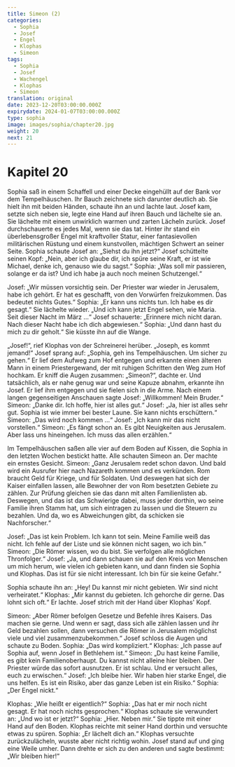 ```yaml
---
title: Simeon (2)
categories:
  - Sophia
  - Josef
  - Engel
  - Klophas
  - Simeon
tags:
  - Sophia
  - Josef
  - Wachengel
  - Klophas
  - Simeon
translation: original
date: 2023-12-20T03:00:00.000Z
expirydate: 2024-01-07T03:00:00.000Z
type: sophia
image: images/sophia/chapter20.jpg
weight: 20
next: 21
---
```


# Kapitel 20



Sophia saß in einem Schaffell und einer Decke eingehüllt auf der Bank vor dem Tempelhäuschen.
Ihr Bauch zeichnete sich darunter deutlich ab.
Sie hielt ihn mit beiden Händen, schaute ihn an und lachte laut.
Josef kam, setzte sich neben sie, legte eine Hand auf ihren Bauch und lächelte sie an.
Sie lächelte mit einem unwirklich warmen und zarten Lächeln zurück.
Josef durchschauerte es jedes Mal, wenn sie das tat.
Hinter ihr stand ein überlebensgroßer Engel mit kraftvoller Statur, einer fantasievollen militärischen Rüstung und einem kunstvollen, mächtigen Schwert an seiner Seite.
Sophia schaute Josef an: „Siehst du ihn jetzt?“
Josef schüttelte seinen Kopf: „Nein, aber ich glaube dir, ich spüre seine Kraft, er ist wie Michael, denke ich, genauso wie du sagst.“
Sophia: „Was soll mir passieren, solange er da ist?
Und ich habe ja auch noch meinen Schutzengel.“

Josef: „Wir müssen vorsichtig sein.
Der Priester war wieder in Jerusalem, habe ich gehört.
Er hat es geschafft, von den Vorwürfen freizukommen.
Das bedeutet nichts Gutes.“
Sophia: „Er kann uns nichts tun.
Ich habe es dir gesagt.“
Sie lächelte wieder.
„Und ich kann jetzt Engel sehen, wie Maria.
Seit dieser Nacht im März ...“
Josef schauerte: „Erinnere mich nicht daran.
Nach dieser Nacht habe ich dich abgewiesen.“
Sophia: „Und dann hast du mich zu dir geholt.“
Sie küsste ihn auf die Wange.

„Josef!“, rief Klophas von der Schreinerei herüber.
„Joseph, es kommt jemand!“
Josef sprang auf: „Sophia, geh ins Tempelhäuschen.
Um sicher zu gehen.“
Er lief dem Aufweg zum Hof entgegen und erkannte einen älteren Mann in einem Priestergewand, der mit ruhigen Schritten den Weg zum Hof hochkam.
Er kniff die Augen zusammen: „Simeon?“, dachte er.
Und tatsächlich, als er nahe genug war und seine Kapuze abnahm, erkannte ihn Josef.
Er lief ihm entgegen und sie fielen sich in die Arme.
Nach einem langen gegenseitigen Anschauen sagte Josef: „Willkommen! Mein Bruder.“
Simeon: „Danke dir.
Ich hoffe, hier ist alles gut.“
Josef: „Ja, hier ist alles sehr gut.
Sophia ist wie immer bei bester Laune.
Sie kann nichts erschüttern.“
Simeon: „Das wird noch kommen ...“
Josef: „Ich kann mir das nicht vorstellen.“
Simeon: „Es fängt schon an.
Es gibt Neuigkeiten aus Jerusalem.
Aber lass uns hineingehen.
Ich muss das allen erzählen.“

Im Tempelhäuschen saßen alle vier auf dem Boden auf Kissen, die Sophia in den letzten Wochen bestickt hatte.
Alle schauten Simeon an.
Der machte ein ernstes Gesicht.
Simeon: „Ganz Jerusalem redet schon davon.
Und bald wird ein Ausrufer hier nach Nazareth kommen und es verkünden.
Rom braucht Geld für Kriege, und für Soldaten.
Und deswegen hat sich der Kaiser einfallen lassen, alle Bewohner der von Rom besetzten Gebiete zu zählen.
Zur Prüfung gleichen sie das dann mit alten Familienlisten ab.
Deswegen, und das ist das Schwierige dabei, muss jeder dorthin, wo seine Familie ihren Stamm hat, um sich eintragen zu lassen und die Steuern zu bezahlen.
Und da, wo es Abweichungen gibt, da schicken sie Nachforscher.“

Josef: „Das ist kein Problem.
Ich kann tot sein.
Meine Familie weiß das nicht.
Ich fehle auf der Liste und sie können nicht sagen, wo ich bin.“
Simeon: „Die Römer wissen, wo du bist.
Sie verfolgen alle möglichen Thronfolger.“
Josef: „Ja, und dann schauen sie auf den Kreis von Menschen um mich herum, wie vielen ich gebieten kann, und dann finden sie Sophia und Klophas.
Das ist für sie nicht interessant.
Ich bin für sie keine Gefahr.“

Sophia schaute ihn an: „Hey! Du kannst mir nicht gebieten.
Wir sind nicht verheiratet.“
Klophas: „Mir kannst du gebieten.
Ich gehorche dir gerne.
Das lohnt sich oft.“
Er lachte.
Josef strich mit der Hand über Klophas' Kopf.

Simeon: „Aber Römer befolgen Gesetze und Befehle ihres Kaisers.
Das machen sie gerne.
Und wenn er sagt, dass sich alle zählen lassen und ihr Geld bezahlen sollen, dann versuchen die Römer in Jerusalem möglichst viele und viel zusammenzubekommen.“
Josef schloss die Augen und schaute zu Boden.
Sophia: „Das wird kompliziert.“
Klophas: „Ich passe auf Sophia auf, wenn Josef in Bethlehem ist.“
Simeon: „Du hast keine Familie, es gibt kein Familienoberhaupt.
Du kannst nicht alleine hier bleiben.
Der Priester würde das sofort ausnutzen.
Er ist schlau.
Und er versucht alles, euch zu erwischen.“
Josef: „Ich bleibe hier.
Wir haben hier starke Engel, die uns helfen.
Es ist ein Risiko, aber das ganze Leben ist ein Risiko.“
Sophia: „Der Engel nickt.“

Klophas: „Wie heißt er eigentlich?“
Sophia: „Das hat er mir noch nicht gesagt.
Er hat noch nichts gesprochen.“
Klophas schaute sie verwundert an: „Und wo ist er jetzt?“
Sophia: „Hier.
Neben mir.“
Sie tippte mit einer Hand auf den Boden.
Klophas reichte mit seiner Hand dorthin und versuchte etwas zu spüren.
Sophia: „Er lächelt dich an.“
Klophas versuchte zurückzulächeln, wusste aber nicht richtig wohin.
Josef stand auf und ging eine Weile umher.
Dann drehte er sich zu den anderen und sagte bestimmt: „Wir bleiben hier!“
